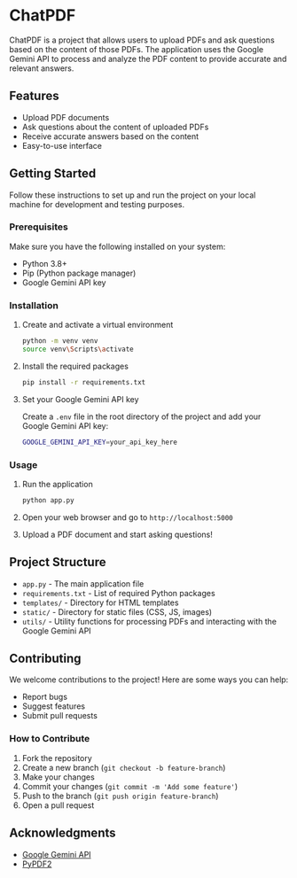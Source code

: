 # ChatPDF

ChatPDF is a project that allows users to upload PDFs and ask questions based on the content of those PDFs. The application uses the Google Gemini API to process and analyze the PDF content to provide accurate and relevant answers.

## Features

- Upload PDF documents
- Ask questions about the content of uploaded PDFs
- Receive accurate answers based on the content
- Easy-to-use interface

## Getting Started

Follow these instructions to set up and run the project on your local machine for development and testing purposes.

### Prerequisites

Make sure you have the following installed on your system:

- Python 3.8+
- Pip (Python package manager)
- Google Gemini API key

### Installation

1. Create and activate a virtual environment

    ```sh
    python -m venv venv
    source venv\Scripts\activate
    ```

2. Install the required packages

    ```sh
    pip install -r requirements.txt
    ```

3. Set your Google Gemini API key

    Create a `.env` file in the root directory of the project and add your Google Gemini API key:

    ```sh
    GOOGLE_GEMINI_API_KEY=your_api_key_here
    ```

### Usage

1. Run the application

    ```sh
    python app.py
    ```

2. Open your web browser and go to `http://localhost:5000`

3. Upload a PDF document and start asking questions!

## Project Structure

- `app.py` - The main application file
- `requirements.txt` - List of required Python packages
- `templates/` - Directory for HTML templates
- `static/` - Directory for static files (CSS, JS, images)
- `utils/` - Utility functions for processing PDFs and interacting with the Google Gemini API

## Contributing

We welcome contributions to the project! Here are some ways you can help:

- Report bugs
- Suggest features
- Submit pull requests

### How to Contribute

1. Fork the repository
2. Create a new branch (`git checkout -b feature-branch`)
3. Make your changes
4. Commit your changes (`git commit -m 'Add some feature'`)
5. Push to the branch (`git push origin feature-branch`)
6. Open a pull request

## Acknowledgments

- [Google Gemini API](https://developers.google.com/gemini)
- [PyPDF2](https://pypdf2.readthedocs.io/)

